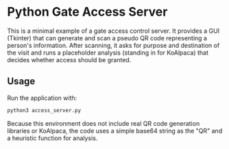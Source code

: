 # Python Gate Access Server

This is a minimal example of a gate access control server. It provides a GUI
(Tkinter) that can generate and scan a pseudo QR code representing a person's
information. After scanning, it asks for purpose and destination of the visit
and runs a placeholder analysis (standing in for KoAlpaca) that decides whether
access should be granted.

## Usage

Run the application with:

```bash
python3 access_server.py
```

Because this environment does not include real QR code generation libraries or
KoAlpaca, the code uses a simple base64 string as the "QR" and a heuristic
function for analysis.
